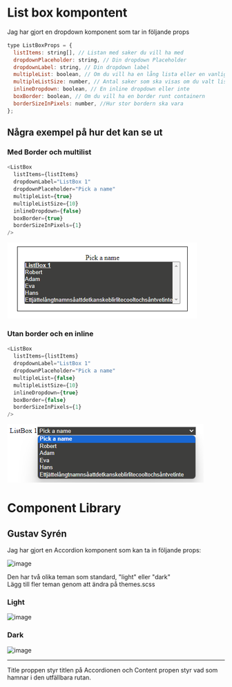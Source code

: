 # List box kompontent

Jag har gjort en dropdown komponent som tar in följande props

```js
type ListBoxProps = {
  listItems: string[], // Listan med saker du vill ha med
  dropdownPlaceholder: string, // Din dropdown Placeholder
  dropdownLabel: string, // Din dropdown label
  multipleList: boolean, // Om du vill ha en lång lista eller en vanlig dropdown
  multipleListSize: number, // Antal saker som ska visas om du valt lista
  inlineDropdown: boolean, // En inline dropdown eller inte
  boxBorder: boolean, // Om du vill ha en border runt containern
  borderSizeInPixels: number, //Hur stor bordern ska vara
};
```

## Några exempel på hur det kan se ut

### Med Border och multilist

```js
<ListBox
  listItems={listItems}
  dropdownLabel="ListBox 1"
  dropdownPlaceholder="Pick a name"
  multipleList={true}
  multipleListSize={10}
  inlineDropdown={false}
  boxBorder={true}
  borderSizeInPixels={1}
/>
```

![alt text](image-2.png)

### Utan border och en inline

```js
<ListBox
  listItems={listItems}
  dropdownLabel="ListBox 1"
  dropdownPlaceholder="Pick a name"
  multipleList={false}
  multipleListSize={10}
  inlineDropdown={true}
  boxBorder={false}
  borderSizeInPixels={1}
/>
```

![alt text](image-1.png)
# Component Library
## Gustav Syrén

Jag har gjort en Accordion komponent som kan ta in följande props:  
  
![image](https://github.com/Deave7/gustav-component/assets/136354455/c9be0200-7bf3-4669-be55-c753ae2637ce)
  
Den har två olika teman som standard, "light" eller "dark"  
Lägg till fler teman genom att ändra på themes.scss

### Light
![image](https://github.com/Deave7/gustav-component/assets/136354455/ab048aba-4f5e-4264-8492-15e2541e44ce)

### Dark

![image](https://github.com/Deave7/gustav-component/assets/136354455/9f64d883-746f-408a-9200-d60608e9e7d8)

---

Title proppen styr titlen på Accordionen och Content propen styr vad som hamnar i den utfällbara rutan. 



